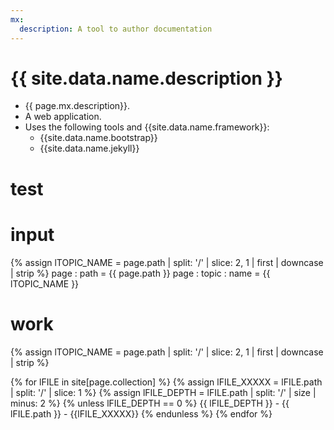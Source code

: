 ```yaml
---
mx:
  description: A tool to author documentation
---
```




# {{ site.data.name.description }}
- {{ page.mx.description}}.
- A web application.
- Uses the following tools and {{site.data.name.framework}}:
  - {{site.data.name.bootstrap}}
  - {{site.data.name.jekyll}}

# test
# input
{% assign lTOPIC_NAME    = page.path | split: '/' | slice: 2, 1 | first | downcase | strip %}
page : path         = {{ page.path  }}
page : topic : name = {{ lTOPIC_NAME  }}

# work
<!-- define var -->
{% assign lTOPIC_NAME    = page.path | split: '/' | slice: 2, 1 | first | downcase | strip %}

{% for lFILE in site[page.collection] %}
  {% assign lFILE_XXXXX  = lFILE.path | split: '/' | slice: 1   %}
  {% assign lFILE_DEPTH  = lFILE.path | split: '/' | size | minus: 2 %}
  {% unless lFILE_DEPTH == 0 %}
    {{ lFILE_DEPTH }} - {{ lFILE.path }} - {{lFILE_XXXXX}}
  {% endunless %}
{% endfor %}
